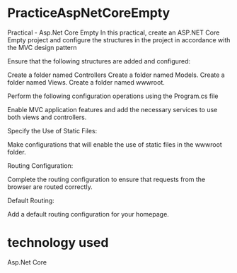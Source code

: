 # PracticeAspNetCoreEmpty

Practical - Asp.Net Core Empty
In this practical, create an ASP.NET Core Empty project and configure the structures in the project in accordance with the MVC design pattern

Ensure that the following structures are added and configured:

Create a folder named Controllers
Create a folder named Models.
Create a folder named Views.
Create a folder named wwwroot.

Perform the following configuration operations using the Program.cs file

Enable MVC application features and add the necessary services to use both views and controllers.

Specify the Use of Static Files:

Make configurations that will enable the use of static files in the wwwroot folder.

Routing Configuration:

Complete the routing configuration to ensure that requests from the browser are routed correctly.

Default Routing:

Add a default routing configuration for your homepage.

# technology used
Asp.Net Core
